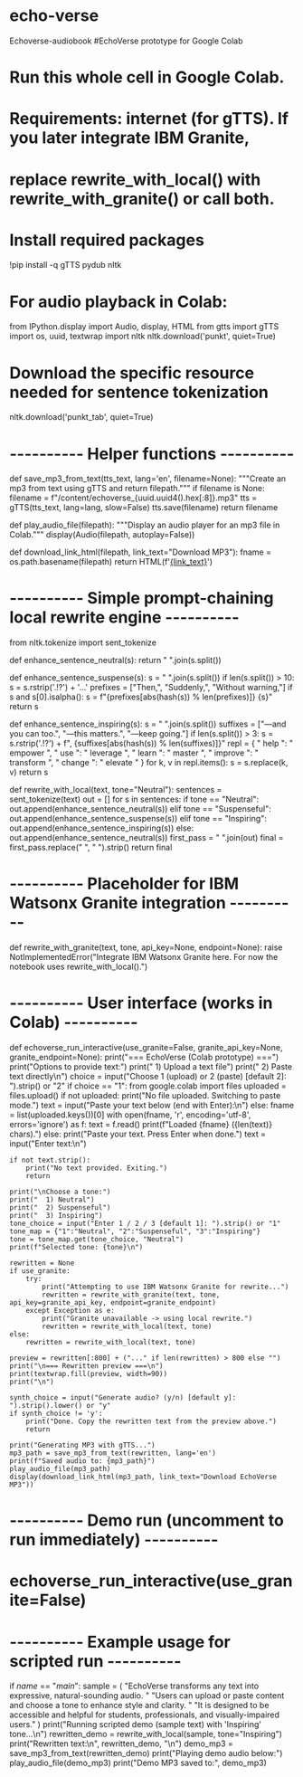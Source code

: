 # echo-verse
Echoverse-audiobook
#EchoVerse prototype for Google Colab
# Run this whole cell in Google Colab.
# Requirements: internet (for gTTS). If you later integrate IBM Granite,
# replace rewrite_with_local() with rewrite_with_granite() or call both.

# Install required packages
!pip install -q gTTS pydub nltk

# For audio playback in Colab:
from IPython.display import Audio, display, HTML
from gtts import gTTS
import os, uuid, textwrap
import nltk
nltk.download('punkt', quiet=True)
# Download the specific resource needed for sentence tokenization
nltk.download('punkt_tab', quiet=True)


# ---------- Helper functions ----------
def save_mp3_from_text(tts_text, lang='en', filename=None):
    """Create an mp3 from text using gTTS and return filepath."""
    if filename is None:
        filename = f"/content/echoverse_{uuid.uuid4().hex[:8]}.mp3"
    tts = gTTS(tts_text, lang=lang, slow=False)
    tts.save(filename)
    return filename

def play_audio_file(filepath):
    """Display an audio player for an mp3 file in Colab."""
    display(Audio(filepath, autoplay=False))

def download_link_html(filepath, link_text="Download MP3"):
    fname = os.path.basename(filepath)
    return HTML(f'<a href="files/{fname}" download>{link_text}</a>')

# ---------- Simple prompt-chaining local rewrite engine ----------
from nltk.tokenize import sent_tokenize

def enhance_sentence_neutral(s):
    return " ".join(s.split())

def enhance_sentence_suspense(s):
    s = " ".join(s.split())
    if len(s.split()) > 10:
        s = s.rstrip('.!?') + '...'
    prefixes = ["Then,", "Suddenly,", "Without warning,"]
    if s and s[0].isalpha():
        s = f"{prefixes[abs(hash(s)) % len(prefixes)]} {s}"
    return s

def enhance_sentence_inspiring(s):
    s = " ".join(s.split())
    suffixes = ["—and you can too.", "—this matters.", "—keep going."]
    if len(s.split()) > 3:
        s = s.rstrip('.!?') + f", {suffixes[abs(hash(s)) % len(suffixes)]}"
    repl = {
        " help ": " empower ",
        " use ": " leverage ",
        " learn ": " master ",
        " improve ": " transform ",
        " change ": " elevate "
    }
    for k, v in repl.items():
        s = s.replace(k, v)
    return s

def rewrite_with_local(text, tone="Neutral"):
    sentences = sent_tokenize(text)
    out = []
    for s in sentences:
        if tone == "Neutral":
            out.append(enhance_sentence_neutral(s))
        elif tone == "Suspenseful":
            out.append(enhance_sentence_suspense(s))
        elif tone == "Inspiring":
            out.append(enhance_sentence_inspiring(s))
        else:
            out.append(enhance_sentence_neutral(s))
    first_pass = " ".join(out)
    final = first_pass.replace("  ", " ").strip()
    return final

# ---------- Placeholder for IBM Watsonx Granite integration ----------
def rewrite_with_granite(text, tone, api_key=None, endpoint=None):
    raise NotImplementedError("Integrate IBM Watsonx Granite here. For now the notebook uses rewrite_with_local().")

# ---------- User interface (works in Colab) ----------
def echoverse_run_interactive(use_granite=False, granite_api_key=None, granite_endpoint=None):
    print("=== EchoVerse (Colab prototype) ===")
    print("Options to provide text:")
    print("  1) Upload a text file")
    print("  2) Paste text directly\n")
    choice = input("Choose 1 (upload) or 2 (paste) [default 2]: ").strip() or "2"
    if choice == "1":
        from google.colab import files
        uploaded = files.upload()
        if not uploaded:
            print("No file uploaded. Switching to paste mode.")
            text = input("Paste your text below (end with Enter):\n")
        else:
            fname = list(uploaded.keys())[0]
            with open(fname, 'r', encoding='utf-8', errors='ignore') as f:
                text = f.read()
            print(f"Loaded {fname} ({len(text)} chars).")
    else:
        print("Paste your text. Press Enter when done.")
        text = input("Enter text:\n")

    if not text.strip():
        print("No text provided. Exiting.")
        return

    print("\nChoose a tone:")
    print("  1) Neutral")
    print("  2) Suspenseful")
    print("  3) Inspiring")
    tone_choice = input("Enter 1 / 2 / 3 [default 1]: ").strip() or "1"
    tone_map = {"1":"Neutral", "2":"Suspenseful", "3":"Inspiring"}
    tone = tone_map.get(tone_choice, "Neutral")
    print(f"Selected tone: {tone}\n")

    rewritten = None
    if use_granite:
        try:
            print("Attempting to use IBM Watsonx Granite for rewrite...")
            rewritten = rewrite_with_granite(text, tone, api_key=granite_api_key, endpoint=granite_endpoint)
        except Exception as e:
            print("Granite unavailable -> using local rewrite.")
            rewritten = rewrite_with_local(text, tone)
    else:
        rewritten = rewrite_with_local(text, tone)

    preview = rewritten[:800] + ("..." if len(rewritten) > 800 else "")
    print("\n=== Rewritten preview ===\n")
    print(textwrap.fill(preview, width=90))
    print("\n")

    synth_choice = input("Generate audio? (y/n) [default y]: ").strip().lower() or "y"
    if synth_choice != 'y':
        print("Done. Copy the rewritten text from the preview above.")
        return

    print("Generating MP3 with gTTS...")
    mp3_path = save_mp3_from_text(rewritten, lang='en')
    print(f"Saved audio to: {mp3_path}")
    play_audio_file(mp3_path)
    display(download_link_html(mp3_path, link_text="Download EchoVerse MP3"))

# ---------- Demo run (uncomment to run immediately) ----------
# echoverse_run_interactive(use_granite=False)

# ---------- Example usage for scripted run ----------
if _name_ == "_main_":
    sample = (
        "EchoVerse transforms any text into expressive, natural-sounding audio. "
        "Users can upload or paste content and choose a tone to enhance style and clarity. "
        "It is designed to be accessible and helpful for students, professionals, and visually-impaired users."
    )
    print("Running scripted demo (sample text) with 'Inspiring' tone...\n")
    rewritten_demo = rewrite_with_local(sample, tone="Inspiring")
    print("Rewritten text:\n", rewritten_demo, "\n")
    demo_mp3 = save_mp3_from_text(rewritten_demo)
    print("Playing demo audio below:")
    play_audio_file(demo_mp3)
    print("Demo MP3 saved to:", demo_mp3)

